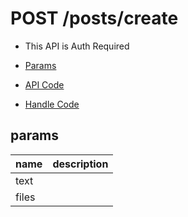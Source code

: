 # POST /posts/create

- This API is Auth Required

- [Params](#params)
- [API Code](/kyoppie/kyoppie-api/blob/master/src/endpoints/posts/create.js)
- [Handle Code](/kyoppie/kyoppie-api/blob/master/src/handlers/web/posts/create.js)

## params


name|description
---|---
text|
files|
